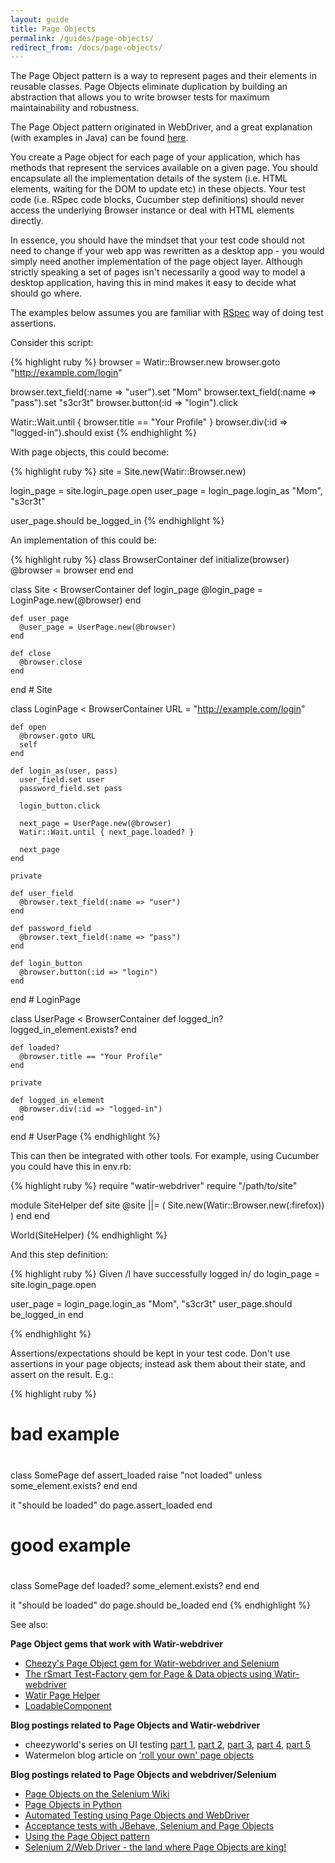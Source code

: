 ```yaml
---
layout: guide
title: Page Objects
permalink: /guides/page-objects/
redirect_from: /docs/page-objects/
---
```


<!--- TODO: This code needs to be re-verified  --->

The Page Object pattern is a way to represent pages and their elements in reusable classes. 
Page Objects eliminate duplication by building an abstraction that allows you to write browser tests for 
maximum maintainability and robustness.

The Page Object pattern originated in WebDriver, and a great explanation (with examples in Java) 
can be found [here](https://github.com/SeleniumHQ/selenium/wiki/PageObjects).

You create a Page object for each page of your application, which has methods that represent the services 
available on a given page. You should encapsulate all the implementation details of the 
system (i.e. HTML elements, waiting for the DOM to update etc) in these objects. 
Your test code (i.e. RSpec code blocks, Cucumber step definitions) should never access the 
underlying Browser instance or deal with HTML elements directly.

In essence, you should have the mindset that your test code should not need to change if your 
web app was rewritten as a desktop app - you would simply need another implementation of the page 
object layer. Although strictly speaking a set of pages isn't necessarily a good way to model a 
desktop application, having this in mind makes it easy to decide what should go where.

The examples below assumes you are familiar with [RSpec](http://rspec.info/) way of doing test assertions.

Consider this script:

{% highlight ruby %}
  browser = Watir::Browser.new
  browser.goto "http://example.com/login"

  browser.text_field(:name => "user").set "Mom"
  browser.text_field(:name => "pass").set "s3cr3t"
  browser.button(:id => "login").click

  Watir::Wait.until { browser.title == "Your Profile" }
  browser.div(:id => "logged-in").should exist
{% endhighlight %}

With page objects, this could become:


{% highlight ruby %}
  site = Site.new(Watir::Browser.new)

  login_page = site.login_page.open
  user_page = login_page.login_as "Mom", "s3cr3t"

  user_page.should be_logged_in
{% endhighlight %}

An implementation of this could be:

{% highlight ruby %} 
  class BrowserContainer
    def initialize(browser)
      @browser = browser
    end
  end

  class Site < BrowserContainer
    def login_page
      @login_page = LoginPage.new(@browser)
    end

    def user_page
      @user_page = UserPage.new(@browser)
    end

    def close
      @browser.close
    end
  end # Site

  class LoginPage < BrowserContainer
    URL = "http://example.com/login"

    def open
      @browser.goto URL
      self
    end

    def login_as(user, pass)
      user_field.set user
      password_field.set pass

      login_button.click

      next_page = UserPage.new(@browser)
      Watir::Wait.until { next_page.loaded? }

      next_page
    end

    private

    def user_field
      @browser.text_field(:name => "user")
    end

    def password_field
      @browser.text_field(:name => "pass")
    end

    def login_button
      @browser.button(:id => "login")
    end
  end # LoginPage

  class UserPage < BrowserContainer
    def logged_in?
      logged_in_element.exists?
    end

    def loaded?
      @browser.title == "Your Profile"
    end

    private

    def logged_in_element
      @browser.div(:id => "logged-in")
    end
  end # UserPage
{% endhighlight %}

This can then be integrated with other tools. For example, using Cucumber you could have this in env.rb:

{% highlight ruby %} 
require "watir-webdriver"
require "/path/to/site"

module SiteHelper
  def site
    @site ||= (
      Site.new(Watir::Browser.new(:firefox))
    )
  end
end

World(SiteHelper)
{% endhighlight %}

And this step definition:

{% highlight ruby %} 
 Given /I have successfully logged in/ do
   login_page = site.login_page.open

   user_page = login_page.login_as "Mom", "s3cr3t"
   user_page.should be_logged_in
 end

{% endhighlight %}


Assertions/expectations should be kept in your test code. Don't use assertions
in your page objects; instead ask them about their state, and assert on the result. E.g.:

{% highlight ruby %} 

  #
  # bad example
  #

  class SomePage
    def assert_loaded
      raise "not loaded" unless some_element.exists?
    end
  end

  it "should be loaded" do
    page.assert_loaded
  end

  #
  # good example
  #

  class SomePage
    def loaded?
      some_element.exists?
    end
  end

  it "should be loaded" do
    page.should be_loaded
  end
{% endhighlight %}

See also:

**Page Object gems that work with Watir-webdriver**
* [Cheezy's Page Object gem for Watir-webdriver and Selenium](https://github.com/cheezy/page-object)
* [The rSmart Test-Factory gem for Page & Data objects using Watir-webdriver](https://github.com/rSmart/TestFactory)
* [Watir Page Helper](http://watirmelon.com/2011/05/05/introducing-the-watir-page-helper-gem/)
* [LoadableComponent](http://github.com/jarib/loadable_component)

**Blog postings related to Page Objects and Watir-webdriver**
* cheezyworld's series on UI testing [part 1](http://www.cheezyworld.com/2010/11/09/ui-tests-not-brittle/), [part 2](http://www.cheezyworld.com/2010/11/13/ui-tests-part-two/), [part 3](http://www.cheezyworld.com/2010/11/19/ui-tests-introducing-a-simple-dsl/), [part 4](http://www.cheezyworld.com/2010/11/21/ui-tests-default-dat/), [part 5](http://www.cheezyworld.com/2010/12/16/ui-tests-putting-it-all-together/)
* Watermelon blog article on ['roll your own' page objects](http://watirmelon.com/2012/06/04/roll-your-own-page-objects/)

**Blog postings related to Page Objects and webdriver/Selenium**
* [Page Objects on the Selenium Wiki](https://github.com/SeleniumHQ/selenium/wiki/PageObjects)
* [Page Objects in Python](http://www.pragprog.com/magazines/2010-08/page-objects-in-python)
* [Automated Testing using Page Objects and WebDriver](http://www.peternewhook.com/2010/09/automated-testing-pageobjects-webdriver/)
* [Acceptance tests with JBehave, Selenium and Page Objects](http://blog.m.artins.net/acceptance-tests-with-jbehave-selenium-page-objects/)
* [Using the Page Object pattern](http://www.slideshare.net/dantebriones/using-the-page-object-pattern)
* [Selenium 2/Web Driver - the land where Page Objects are king!](http://www.wakaleo.com/blog/selenium-2-web-driver-the-land-where-page-objects-are-king)
